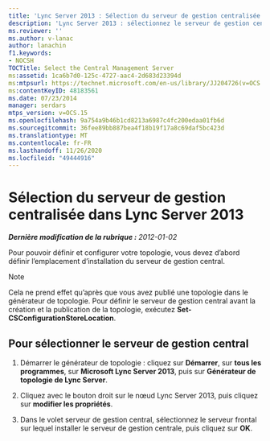 ```yaml
---
title: 'Lync Server 2013 : Sélection du serveur de gestion centralisée'
description: 'Lync Server 2013 : sélectionnez le serveur de gestion central.'
ms.reviewer: ''
ms.author: v-lanac
author: lanachin
f1.keywords:
- NOCSH
TOCTitle: Select the Central Management Server
ms:assetid: 1ca6b7d0-125c-4727-aac4-2d683d23394d
ms:mtpsurl: https://technet.microsoft.com/en-us/library/JJ204726(v=OCS.15)
ms:contentKeyID: 48183561
ms.date: 07/23/2014
manager: serdars
mtps_version: v=OCS.15
ms.openlocfilehash: 9a754a9b46b1cd8213a6987c4fc200edaa01fb6d
ms.sourcegitcommit: 36fee89bb887bea4f18b19f17a8c69daf5bc423d
ms.translationtype: MT
ms.contentlocale: fr-FR
ms.lasthandoff: 11/26/2020
ms.locfileid: "49444916"
---
```

# <a name="select-the-central-management-server-in-lync-server-2013"></a>Sélection du serveur de gestion centralisée dans Lync Server 2013

<div data-xmlns="http://www.w3.org/1999/xhtml">

<div class="topic" data-xmlns="http://www.w3.org/1999/xhtml" data-msxsl="urn:schemas-microsoft-com:xslt" data-cs="https://msdn.microsoft.com/">

<div data-asp="https://msdn2.microsoft.com/asp">



</div>

<div id="mainSection">

<div id="mainBody">

<span> </span>

_**Dernière modification de la rubrique :** 2012-01-02_

Pour pouvoir définir et configurer votre topologie, vous devez d’abord définir l’emplacement d’installation du serveur de gestion central.

<div>


> [!NOTE]  
> Cela ne prend effet qu’après que vous avez publié une topologie dans le générateur de topologie. Pour définir le serveur de gestion central avant la création et la publication de la topologie, exécutez <STRONG>Set-CSConfigurationStoreLocation</STRONG>.



</div>

<div>

## <a name="to-select-the-central-management-server"></a>Pour sélectionner le serveur de gestion central

1.  Démarrer le générateur de topologie : cliquez sur **Démarrer**, sur **tous les programmes**, sur **Microsoft Lync Server 2013**, puis sur **Générateur de topologie de Lync Server**.

2.  Cliquez avec le bouton droit sur le nœud Lync Server 2013, puis cliquez sur **modifier les propriétés**.

3.  Dans le volet serveur de gestion central, sélectionnez le serveur frontal sur lequel installer le serveur de gestion centrale, puis cliquez sur **OK**.

</div>

</div>

<span> </span>

</div>

</div>

</div>


